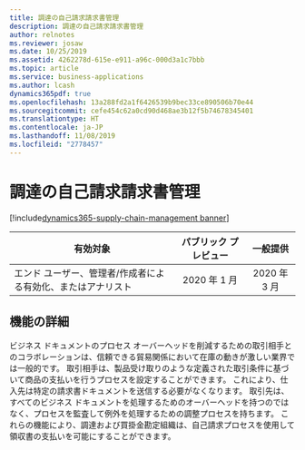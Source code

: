 ```yaml
---
title: 調達の自己請求請求書管理
description: 調達の自己請求請求書管理
author: relnotes
ms.reviewer: josaw
ms.date: 10/25/2019
ms.assetid: 4262278d-615e-e911-a96c-000d3a1c7bbb
ms.topic: article
ms.service: business-applications
ms.author: lcash
dynamics365pdf: true
ms.openlocfilehash: 13a288fd2a1f6426539b9bec33ce890506b70e44
ms.sourcegitcommit: cefe454c62a0cd90d468ae3b12f5b74678345401
ms.translationtype: HT
ms.contentlocale: ja-JP
ms.lasthandoff: 11/08/2019
ms.locfileid: "2778457"
---
```

# <a name="self-billing-invoice-control-for-procurement"></a>調達の自己請求請求書管理
[!include[dynamics365-supply-chain-management banner](../includes/dynamics365-supply-chain-management.md)]

| 有効対象    |  パブリック プレビュー | 一般提供 | 
| ---------- | :----------: |:----------: |
|エンド ユーザー、管理者/作成者による有効化、またはアナリスト|2020 年 1 月| 2020 年 3 月|






## <a name="feature-details"></a>機能の詳細
<!--feature detail start -->
ビジネス ドキュメントのプロセス オーバーヘッドを削減するための取引相手とのコラボレーションは、信頼できる貿易関係において在庫の動きが激しい業界では一般的です。 取引相手は、製品受け取りのような定義された取引条件に基づいて商品の支払いを行うプロセスを設定することができます。 これにより、仕入先は特定の請求書ドキュメントを送信する必要がなくなります。 取引先は、すべてのビジネス ドキュメントを処理するためのオーバーヘッドを持つのではなく、プロセスを監査して例外を処理するための調整プロセスを持ちます。 これらの機能により、調達および買掛金勘定組織は、自己請求プロセスを使用して領収書の支払いを可能にすることができます。
<!--feature detail end -->









